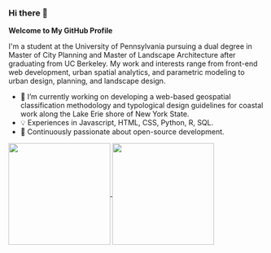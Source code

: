### Hi there 👋


**Welcome to My GitHub Profile**

I'm a student at the University of Pennsylvania pursuing a dual degree in Master of City Planning and Master of Landscape Architecture after graduating from UC Berkeley. My work and interests range from front-end web development, urban spatial analytics, and parametric modeling to urban design, planning, and landscape design.

- 📍 I’m currently working on developing a web-based geospatial classification methodology and typological design guidelines for coastal work along the Lake Erie shore of New York State.
- 💡 Experiences in Javascript, HTML, CSS, Python, R, SQL.
- 📖 Continuously passionate about open-source development.

<a href="https://github.com/anuraghazra/github-readme-stats">
  <img height=200 align="center" src="https://github-readme-stats.vercel.app/api?username=junyi2022&hide=stars&show_icons=true&theme=transparent&bg_color=00000000&rank_icon=github&custom_title=Junyi's%20%Github%20%Statistics&line_height=24" />
</a>
<a href="https://github.com/anuraghazra/convoychat">
  <img height=200 align="center" src="https://github-readme-stats.vercel.app/api/top-langs/?username=junyi2022&layout=compact&size_weight=0.3&count_weight=0.7&langs_count=6&card_width=450&" />
</a>
